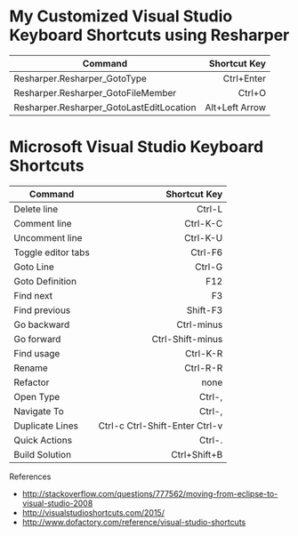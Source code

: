 # My Customized Visual Studio Keyboard Shortcuts using Resharper

|    Command      	   							| 	Shortcut Key  	                 |
| ----------------------------------------------|-----------------------------------:|
|   Resharper.Resharper_GotoType            	|    Ctrl+Enter                      |
|   Resharper.Resharper_GotoFileMember			|    Ctrl+O             			 |
|   Resharper.Resharper_GotoLastEditLocation	|    Alt+Left Arrow                  |


# Microsoft Visual Studio Keyboard Shortcuts

|    Command      	   | 	Shortcut Key  	                  |
| -------------------- |-----------------------------------:|
|   Delete line        |    Ctrl-L                          |
|   Comment line       |    Ctrl-K-C                        |
|   Uncomment line     |    Ctrl-K-U                        |
|   Toggle editor tabs |    Ctrl-F6                         |
|   Goto Line          |    Ctrl-G                          |
|   Goto Definition    |    F12                             |
|   Find next          |    F3                              |
|   Find previous      |    Shift-F3                        |  
|   Go backward        |    Ctrl-minus                      |
|   Go forward         |    Ctrl-Shift-minus                |
|   Find usage         |    Ctrl-K-R                        |
|   Rename             |    Ctrl-R-R                        |
|   Refactor           |    none                            |
|   Open Type          |    Ctrl-,                          |
|   Navigate To        |    Ctrl-,                          |
|   Duplicate Lines    |    Ctrl-c Ctrl-Shift-Enter Ctrl-v  |
|   Quick Actions      |    Ctrl-.                          |
|   Build Solution     |    Ctrl+Shift+B                    |

References

- <http://stackoverflow.com/questions/777562/moving-from-eclipse-to-visual-studio-2008>
- <http://visualstudioshortcuts.com/2015/>
- <http://www.dofactory.com/reference/visual-studio-shortcuts>
